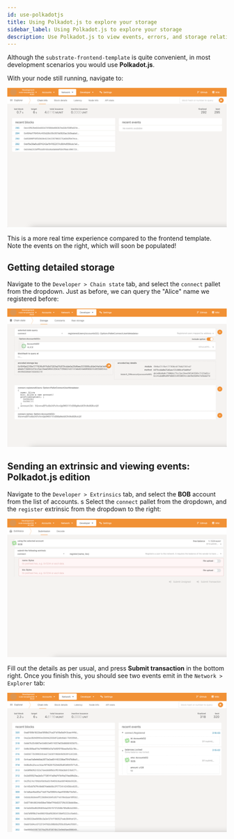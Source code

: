 ```yaml
---
id: use-polkadotjs
title: Using Polkadot.js to explore your storage
sidebar_label: Using Polkadot.js to explore your storage
description: Use Polkadot.js to view events, errors, and storage relating to your node and pallet.
---
```


Although the `substrate-frontend-template` is quite convenient, in most development scenarios you would use **Polkadot.js**.

With your node still running, navigate to:

![](../assets/polkadotjs_overview.png)

This is a more real time experience compared to the frontend template.  Note the events on the right, which will soon be populated!

## Getting detailed storage

Navigate to the `Developer > Chain state` tab, and select the `connect` pallet from the dropdown.  Just as before, we can query the "Alice" name we registered before:

![](../assets/polkadotjs_state_query.png)


## Sending an extrinsic and viewing events: Polkadot.js edition

Navigate to the `Developer > Extrinsics` tab, and select the **BOB** account from the list of accounts. s
Select the `connect` pallet from the dropdown, and the `register` extrinsic from the dropdown to the right:

![](../assets/polkadotjs_extrinsic.png)

Fill out the details as per usual, and press **Submit transaction** in the bottom right.  Once you finish this, you should see two events emit in the `Network > Explorer` tab:

![](../assets/polkadotjs_events.png)
